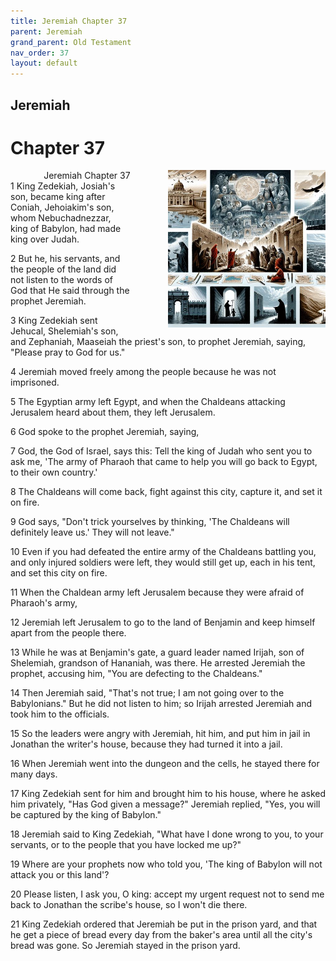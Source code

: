 ```yaml
---
title: Jeremiah Chapter 37
parent: Jeremiah
grand_parent: Old Testament
nav_order: 37
layout: default
---
```


## Jeremiah

# Chapter 37

<div style="clear: both; text-align: right;">
    <img src="/assets/Image/Jeremiah/500/37.jpg" alt="Jeremiah Chapter 37" class="chapter-image" style="max-width: 50%; height: auto; float: right; margin: 0 0 10px 10px; padding-left: 10%;">
    <figcaption style="font-size: 14px;">Jeremiah Chapter 37</figcaption>
</div>
1 King Zedekiah, Josiah's son, became king after Coniah, Jehoiakim's son, whom Nebuchadnezzar, king of Babylon, had made king over Judah.

2 But he, his servants, and the people of the land did not listen to the words of God that He said through the prophet Jeremiah.

3 King Zedekiah sent Jehucal, Shelemiah's son, and Zephaniah, Maaseiah the priest's son, to prophet Jeremiah, saying, "Please pray to God for us."

4 Jeremiah moved freely among the people because he was not imprisoned.

5 The Egyptian army left Egypt, and when the Chaldeans attacking Jerusalem heard about them, they left Jerusalem.

6 God spoke to the prophet Jeremiah, saying,

7 God, the God of Israel, says this: Tell the king of Judah who sent you to ask me, 'The army of Pharaoh that came to help you will go back to Egypt, to their own country.'

8 The Chaldeans will come back, fight against this city, capture it, and set it on fire.

9 God says, "Don't trick yourselves by thinking, 'The Chaldeans will definitely leave us.' They will not leave."

10 Even if you had defeated the entire army of the Chaldeans battling you, and only injured soldiers were left, they would still get up, each in his tent, and set this city on fire.

11 When the Chaldean army left Jerusalem because they were afraid of Pharaoh's army,

12 Jeremiah left Jerusalem to go to the land of Benjamin and keep himself apart from the people there.

13 While he was at Benjamin's gate, a guard leader named Irijah, son of Shelemiah, grandson of Hananiah, was there. He arrested Jeremiah the prophet, accusing him, "You are defecting to the Chaldeans."

14 Then Jeremiah said, "That's not true; I am not going over to the Babylonians." But he did not listen to him; so Irijah arrested Jeremiah and took him to the officials.

15 So the leaders were angry with Jeremiah, hit him, and put him in jail in Jonathan the writer's house, because they had turned it into a jail.

16 When Jeremiah went into the dungeon and the cells, he stayed there for many days.

17 King Zedekiah sent for him and brought him to his house, where he asked him privately, "Has God given a message?" Jeremiah replied, "Yes, you will be captured by the king of Babylon."

18 Jeremiah said to King Zedekiah, "What have I done wrong to you, to your servants, or to the people that you have locked me up?"

19 Where are your prophets now who told you, 'The king of Babylon will not attack you or this land'?

20 Please listen, I ask you, O king: accept my urgent request not to send me back to Jonathan the scribe's house, so I won't die there.

21 King Zedekiah ordered that Jeremiah be put in the prison yard, and that he get a piece of bread every day from the baker's area until all the city's bread was gone. So Jeremiah stayed in the prison yard.


